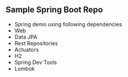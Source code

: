 ## Sample Spring Boot Repo

- Spring demo using following dependencies
 - Web
 - Data JPA
 - Rest Repositories
 - Actuators
 - H2
 - Spring Dev Tools
 - Lombok
 